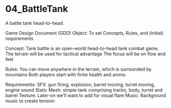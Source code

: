# 04_BattleTank
A battle tank head-to-head.

Game Design Document (GDD)
Object: To set Concepts, Rules, and (initial) requirements

Concept:
Tank battle is an open-world head-to-head tank combat game.
The terrain will be used for tactical advantage
The focus will be on flow and feel

Rules:
You can move anywhere in the terrain, which is surrounded by mountains
Both players start with finite health and ammo

Requirements:
SFX: gun firing, explosion, barrel moving, turret moving, engine sound
Static Mesh: simple tank comprising tracks, body, turret and barrel
Texture: Later-on we'll want to add for visual flare
Music: Background music to create tension
